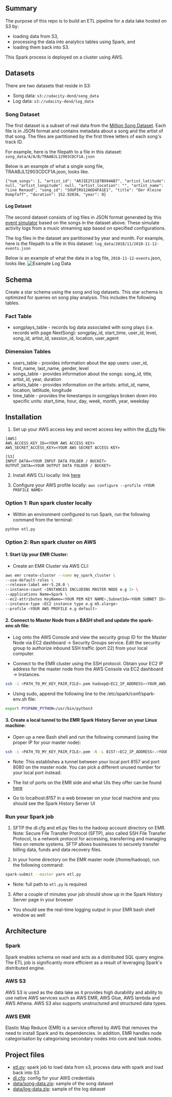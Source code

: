 ## Summary
The purpose of this repo is to build an ETL pipeline for a data lake hosted on S3 by:
* loading data from S3,
* processing the data into analytics tables using Spark, and 
* loading them back into S3. 

This Spark process is deployed on a cluster using AWS. 

## Datasets

There are two datasets that reside in S3:

- Song data: `s3://udacity-dend/song_data`
- Log data: `s3://udacity-dend/log_data`

### Song Dataset

The first dataset is a subset of real data from the [Million Song Dataset](https://labrosa.ee.columbia.edu/millionsong/). Each file is in JSON format and contains metadata about a song and the artist of that song. The files are partitioned by the first three letters of each song's track ID. 

For example, here is the filepath to a file in this dataset: `song_data/A/A/B/TRAABJL12903CDCF1A.json`

Below is an example of what a single song file, TRAABJL12903CDCF1A.json, looks like.

```{"num_songs": 1, "artist_id": "ARJIE2Y1187B994AB7", "artist_latitude": null, "artist_longitude": null, "artist_location": "", "artist_name": "Line Renaud", "song_id": "SOUPIRU12A6D4FA1E1", "title": "Der Kleine Dompfaff", "duration": 152.92036, "year": 0}```


#### Log Dataset

The second dataset consists of log files in JSON format generated by this [event simulator](https://github.com/Interana/eventsim) based on the songs in the dataset above. These simulate activity logs from a music streaming app based on specified configurations.

The log files in the dataset are partitioned by year and month. For example, here is the filepath to a file in this dataset:
`log_data/2018/11/2018-11-12-events.json`

Below is an example of what the data in a log file, `2018-11-12-events`.json, looks like.
![Example Log Data](images/example_log_data.png)

## Schema 

Create a star schema using the song and log datasets. This star schema is optimized for queries on song play analysis. This includes the following tables.

### Fact Table
* songplays_table - records log data associated with song plays (i.e. records with page NextSong): songplay_id, start_time, user_id, level, song_id, artist_id, session_id, location, user_agent

### Dimension Tables
* users_table - provides information about the app users: user_id, first_name, last_name, gender, level
* songs_table - provides information about the songs: song_id, title, artist_id, year, duration
* artists_table - provides information on the artists: artist_id, name, location, lattitude, longitude
* time_table - provides the timestamps in songplays broken down into specific units: start_time, hour, day, week, month, year, weekday

## Installation

1. Set up your AWS access key and secret access key within the [dl.cfg](dl.cfg) file:

```config
[AWS]
AWS_ACCESS_KEY_ID=<YOUR AWS ACCESS KEY>
AWS_SECRET_ACCESS_KEY=<YOUR AWS SECRET ACCESS KEY>

[S3]
INPUT_DATA=<YOUR INPUT DATA FOLDER / BUCKET>
OUTPUT_DATA=<YOUR OUTPUT DATA FOLDER / BUCKET>
```

2. Install AWS CLI locally: link [here](https://docs.aws.amazon.com/cli/latest/userguide/cli-chap-install.html)

3. Configure your AWS profile locally: `aws configure --profile <YOUR PROFILE NAME>`
    
### Option 1: Run spark cluster locally

* Within an environment configured to run Spark, run the following command from the terminal:

```bash
python etl.py
```

### Option 2: Run spark cluster on AWS

#### 1. Start Up your EMR Cluster:

* Create an EMR Cluster via AWS CLI:

```bash
aws emr create-cluster --name my_spark_cluster \ 
--use-default-roles \
--release-label emr-5.28.0 \
--instance-count <INSTANCES INCLUDING MASTER NODE e.g 3> \
--applications Name=Spark \
--ec2-attributes KeyName=<YOUR PEM KEY NAME>,SubnetId=<YOUR SUBNET ID> \
--instance-type <EC2 instance type e.g m5.xlarge>
--profile <YOUR AWS PROFILE e.g default>
```

#### 2. Connect to Master Node from a BASH shell and update the spark-env.sh file:

* Log onto the AWS Console and view the security group ID for the Master Node via EC2 dashboard → Security Groups service. Edit the security group to authorize inbound SSH traffic (port 22) from your local computer.

* Connect to the EMR cluster using the SSH protocol. Obtain your EC2 IP address for the master node from the AWS Console via EC2 dashboard → Instances.

```bash
ssh -i <PATH_TO_MY_KEY_PAIR_FILE>.pem hadoop@<EC2_IP_ADDRESS><YOUR_AWS_REGION>.compute.amazonaws.com
```

* Using sudo, append the following line to the /etc/spark/conf/spark-env.sh file:

```bash
export PYSPARK_PYTHON=/usr/bin/python3
```

#### 3. Create a local tunnel to the EMR Spark History Server on your Linux machine:

* Open up a new Bash shell and run the following command (using the proper IP for your master node):

```bash
ssh -i <PATH_TO_MY_KEY_PAIR_FILE>.pem -N -L 8157:<EC2_IP_ADDRESS>.<YOUR_AWS_REGION>.compute.amazonaws.com:18080 hadoop@<EC2_IP_ADDRESS>.<YOUR_AWS_REGION>.compute.amazonaws.com
```

- Note: This establishes a tunnel between your local port 8157 and port 8080 on the master node. You can pick a different unused number for your local port instead.

* The list of ports on the EMR side and what UIs they offer can be found [here](https://docs.aws.amazon.com/emr/latest/ManagementGuide/emr-web-interfaces.html)

* Go to localhost:8157 in a web browser on your local machine and you should see the Spark History Server UI

### Run your Spark job

1. SFTP the dl.cfg and etl.py files to the hadoop account directory on EMR. Note: Secure File Transfer Protocol (SFTP), also called SSH File Transfer Protocol, is a network protocol for accessing, transferring and managing files on remote systems. SFTP allows businesses to securely transfer billing data, funds and data recovery files.

2. In your home directory on the EMR master node (/home/hadoop), run the following command:

```bash
spark-submit --master yarn etl.py
```

- Note: full path to `etl.py` is required

3. After a couple of minutes your job should show up in the Spark History Server page in your browser

- You should see the real-time logging output in your EMR bash shell window as well


## Architecture

### Spark

Spark enables schema on read and acts as a distributed SQL query engine. The ETL job is significantly more efficient as a result of leveraging Spark's distributed engine.


### AWS S3

AWS S3 is used as the data lake as it provides high durability and ability to use native AWS services such as AWS EMR, AWS Glue, AWS lambda and AWS Athena. AWS S3 also supports unstructured and structured data types.

### AWS EMR

Elastic Map Reduce (EMR) is a service offered by AWS that removes the need to install Spark and its dependencies. In addition, EMR handles node categorisation by categorising secondary nodes into core and task nodes. 

## Project files 

* [etl.py](etl.py): spark job to load data from s3, process data with spark and load back into S3
* [dl.cfg](dl.cfg): config for your AWS credentials 
* [data/song-data.zip](data/song-data.zip): sample of the song dataset
* [data/log-data.zip](data/log-data.zip): sample of the log dataset


